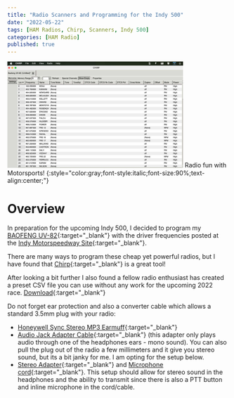 ```yaml
---
title: "Radio Scanners and Programming for the Indy 500"
date: "2022-05-22"
tags: [HAM Radios, Chirp, Scanners, Indy 500]
categories: [HAM Radio]
published: true
---
```

<img src="../images/Chirp.jpg" alt="" width="400    "/>
Radio fun with Motorsports!
{:style="color:gray;font-style:italic;font-size:90%;text-align:center;"}

# Overview

In preparation for the upcoming Indy 500, I decided to program my [BAOFENG UV-82](https://www.amazon.com/BaoFeng-UV-82-Two-Way-136-174MHz-400-520MHz/dp/B00E4KLY34){:target="_blank"} with the driver frequencies posted at the [Indy Motorspeedway Site](http://indymotorspeedway.com/scanner-freqs.html){:target="_blank"}.

There are many ways to program these cheap yet powerful radios, but I have found that [Chirp](https://chirp.danplanet.com/projects/chirp/wiki/Download){:target="_blank"} is a great tool!

After looking a bit further I also found a fellow radio enthusiast has created a preset CSV file you can use without any work for the upcoming 2022 race.  [Download](https://themann00.com/indy500-2022-v3/){:target="_blank"}

Do not forget ear protection and also a converter cable which allows a standard 3.5mm plug with your radio:
- [Honeywell Sync Stereo MP3 Earmuff](https://www.amazon.com/dp/B004U4A5RU){:target="_blank"}
- [Audio Jack Adapter Cable](https://www.amazon.com/dp/B071LJJ6VG){:target="_blank"} (this adapter only plays audio through one of the headphones ears - mono sound).  You can also pull the plug out of the radio a few millimeters and it give you stereo sound, but its a bit janky for me.  I am opting for the setup below.
- [Stereo Adapter](https://www.amazon.com/gp/product/B019YJMRZS){:target="_blank"} and [Microphone cord](https://www.amazon.com/gp/product/B096TNRBGQ){:target="_blank"}.  This setup should allow for stereo sound in the headphones and the ability to transmit since there is also a PTT button and inline microphone in the cord/cable.
